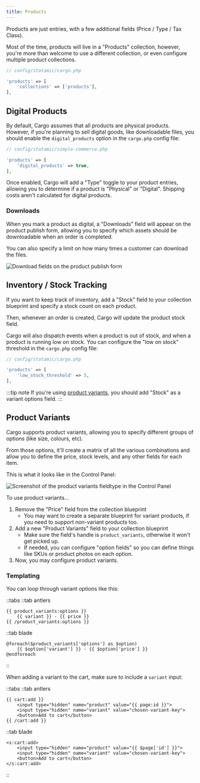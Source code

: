 ```yaml
---
title: Products
---
```


Products are just entries, with a few additional fields (Price / Type / Tax Class). 

Most of the time, products will live in a "Products" collection, however, you're more than welcome to use a different collection, or even configure multiple product collections.

```php
// config/statamic/cargo.php

'products' => [  
    'collections' => ['products'],  
],
```

## Digital Products
By default, Cargo assumes that all products are physical products. However, if you're planning to sell digital goods, like downloadable files, you should enable the `digital_products` option in the `cargo.php` config file:

```php
// config/statamic/simple-commerce.php

'products' => [
	'digital_products' => true,
],
```

Once enabled, Cargo will add a "Type" toggle to your product entries, allowing you to determine if a product is "Physical" or "Digital". Shipping costs aren't calculated for digital products.

### Downloads

When you mark a product as digital, a "Downloads" field will appear on the product publish form, allowing you to specify which assets should be downloadable when an order is completed. 

You can also specify a limit on how many times a customer can download the files.

![Download fields on the product publish form](/images/product-downloads.png)

## Inventory / Stock Tracking
If you want to keep track of inventory, add a "Stock" field to your collection blueprint and specify a stock count on each product.

Then, whenever an order is created, Cargo will update the product stock field.

Cargo will also dispatch events when a product is out of stock, and when a product is running low on stock. You can configure the "low on stock" threshold in the `cargo.php` config file:

```php
// config/statamic/cargo.php

'products' => [  
    'low_stock_threshold' => 5,  
],
```

:::tip note
If you're using [product variants](#product-variants), you should add "Stock" as a variant options field.
:::

## Product Variants
Cargo supports product variants, allowing you to specify different groups of options (like size, colours, etc). 

From those options, it'll create a matrix of all the various combinations and allow you to define the price, stock levels, and any other fields for each item.

This is what it looks like in the Control Panel:

![Screenshot of the product variants fieldtype in the Control Panel](/images/product-variants.png)

To use product variants...
1. Remove the "Price" field from the collection blueprint
	* You may want to create a separate blueprint for variant products, if you need to support non-variant products too.
2. Add a new "Product Variants" field to your collection blueprint
	* Make sure the field's handle is `product_variants`, otherwise it won't get picked up.
	* If needed, you can configure "option fields" so you can define things like SKUs or product photos on each option.
3. Now, you may configure product variants. 

### Templating
You can loop through variant options like this:

::tabs
::tab antlers
```antlers
{{ product_variants:options }}
	{{ variant }} - {{ price }}
{{ /product_variants:options }}
```
::tab blade
```blade
@foreach($product_variants['options'] as $option)
	{{ $option['variant'] }} - {{ $option['price'] }}
@endforeach
```
::

When adding a variant to the cart, make sure to include a `variant` input:

::tabs
::tab antlers
```antlers
{{ cart:add }}
	<input type="hidden" name="product" value="{{ page:id }}">
	<input type="hidden" name="variant" value="chosen-variant-key">
	<button>Add to cart</button>
{{ /cart:add }}
```
::tab blade
```blade
<s:cart:add>
	<input type="hidden" name="product" value="{{ $page['id'] }}">
	<input type="hidden" name="variant" value="chosen-variant-key">
	<button>Add to cart</button>
</s:cart:add>
```
::
